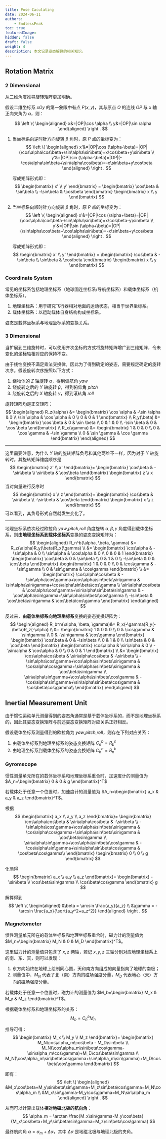 ```yaml
---
title: Pose Caculating
date: 2024-06-11
authors: 
    - EndlessPeak
toc: true
featuredImage: 
hidden: false
draft: false
weight: 4
description: 本文记录姿态解算的相关知识。
---
```


## Rotation Matrix

### 2 Dimensional
从二维角度推导旋转矩阵更加明确。

假设二维坐标系 $xOy$ 的第一象限中有点 $P(x,y)$，其与原点 $O$ 的连线 $OP$ 与 $x$ 轴正向夹角为 $\alpha$，则：

$$
\left \{ 
\begin{aligned}
x&=|OP|\cos \alpha \\
y&=|OP|\sin \alpha
\end{aligned}
\right .
$$

1. 当坐标系向逆时针方向旋转 $\beta$ 角时，原 $P$ 点的坐标变为：
   $$
   \left \{ 
   \begin{aligned}
   x'&=|OP|\cos (\alpha-\beta)=|OP|(\cos\alpha\cos\beta+\sin\alpha\sin\beta)=x\cos\beta+y\sin\beta \\
   y'&=|OP|\sin (\alpha-\beta)=|OP|(-\cos\alpha\sin\beta+\sin\alpha\cos\beta)=-x\sin\beta+y\cos\beta
   \end{aligned}
   \right .
   $$

   写成矩阵形式即：
   $$
   \begin{bmatrix}
   x' \\
   y'
   \end{bmatrix} = 
   \begin{bmatrix}
   \cos\beta & \sin\beta \\
   -\sin\beta & \cos\beta
   \end{bmatrix}
   \begin{bmatrix}
   x \\
   y
   \end{bmatrix}
   $$

2. 当坐标系向顺时针方向旋转 $\beta$ 角时，原 $P$ 点的坐标变为：
   $$
   \left \{ 
   \begin{aligned}
   x'&=|OP|\cos (\alpha+\beta)=|OP|(\cos\alpha\cos\beta-\sin\alpha\sin\beta)=x\cos\beta-y\sin\beta \\
   y'&=|OP|\sin (\alpha+\beta)=|OP|(\sin\alpha\cos\beta+\cos\alpha\sin\beta)=-x\sin\beta+y\cos\beta
   \end{aligned}
   \right .
   $$

   写成矩阵形式即：
   $$
   \begin{bmatrix}
   x' \\
   y'
   \end{bmatrix} = 
   \begin{bmatrix}
   \cos\beta & -\sin\beta \\
   \sin\beta & \cos\beta
   \end{bmatrix}
   \begin{bmatrix}
   x \\
   y
   \end{bmatrix}
   $$

### Coordinate System
常见的坐标系包括地理坐标系（地球固连坐标系/导航坐标系）和载体坐标系（机体坐标系）。
1. 地理坐标系：用于研究飞行器相对地面的运动状态，相当于世界坐标系。
2. 载体坐标系：以运动载体自身结构构成坐标系。

姿态是载体坐标系与地理坐标系的变换关系。

### 3 Dimensional
当扩展到三维旋转时，可以使用齐次坐标的方式将旋转矩阵增广到三维矩阵，令未变化的坐标轴相对应的保持不变。

由于线性变换不满足乘法交换律，因此为了得到确定的姿态，需要规定确定的旋转次序。假设旋转次序按照以下方式：
1. 绕物体的 $Z$ 轴旋转 $\alpha$，得到偏航角 $yaw$
2. 绕旋转之后的 $Y$ 轴旋转 $\beta$，得到俯仰角 $pitch$
3. 绕旋转之后的 $X$ 轴旋转 $\gamma$，得到滚转角 $roll$

旋转矩阵均是正交矩阵：
$$
\begin{aligned}
R_z(\alpha) &= 
\begin{bmatrix}
\cos \alpha & -\sin \alpha & 0 \\
\sin \alpha & \cos \alpha & 0 \\
0 & 0 & 1
\end{bmatrix} \\
R_y(\beta) &= 
\begin{bmatrix}
\cos \beta & 0 & \sin \beta  \\
0 & 1 & 0 \\
-\sin \beta & 0 & \cos \beta
\end{bmatrix} \\
R_x(\gamma) &= 
\begin{bmatrix}
1 & 0 & 0 \\
0 & \cos \gamma & -\sin \gamma \\
0 & \sin \gamma & \cos \gamma
\end{bmatrix}
\end{aligned}
$$

---

这里需要注意，为什么 $Y$ 轴的旋转矩阵负号和其他两维不一样，因为对于 $Y$ 轴旋转时，其旋转矩阵维度顺序是
$$
\begin{bmatrix} 
z' \\
x'
\end{bmatrix}=
\begin{bmatrix} 
\cos\beta & -\sin\beta \\
\sin\beta & \cos\beta
\end{bmatrix}
\begin{bmatrix} 
z \\ 
x
\end{bmatrix}
$$ 
当对向量进行反序时
$$
\begin{bmatrix} 
x \\ 
z
\end{bmatrix}=
\begin{bmatrix} 
\cos\beta & \sin\beta \\
-\sin\beta & \cos\beta
\end{bmatrix}
\begin{bmatrix} 
x \\ 
z
\end{bmatrix}
$$ 
可以看到，其负号形式自然就发生变化了。

---

地理坐标系依次经过欧拉角 $yaw$,$pitch$,$roll$ 角度旋转 $\alpha,\beta,\gamma$ 角度得到载体坐标系，则**由地理坐标系到载体坐标系**变换的姿态变换矩阵为：
$$
\begin{aligned}
R_n^b(\alpha, \beta, \gamma) &= R_z(\alpha)R_y(\beta)R_x(\gamma) \\
&= 
\begin{bmatrix}
\cos\alpha & -\sin\alpha & 0 \\
\sin\alpha & \cos\alpha & 0 \\
0 & 0 & 1
\end{bmatrix}
\begin{bmatrix}
\cos\beta & 0 & \sin\beta  \\
0 & 1 & 0 \\
-\sin\beta & 0 & \cos\beta
\end{bmatrix}
\begin{bmatrix}
1 & 0 & 0 \\
0 & \cos\gamma & -\sin\gamma \\
0 & \sin\gamma & \cos\gamma
\end{bmatrix} \\
&= 
\begin{bmatrix}
\cos\alpha\cos\beta & -\sin\alpha\cos\gamma+\cos\alpha\sin\beta\sin\gamma & \sin\alpha\sin\gamma+\cos\alpha\sin\beta\cos\gamma \\
\sin\alpha\cos\beta & \cos\alpha\cos\gamma+\sin\alpha\sin\beta\sin\gamma & -\cos\alpha\sin\gamma+\sin\alpha\sin\beta\cos\gamma \\
-\sin\beta & \cos\beta\sin\gamma & \cos\beta\cos\gamma
\end{bmatrix}
\end{aligned}
$$

反过来，**由载体坐标系向地理坐标系**变换的姿态变换矩阵为：
$$
\begin{aligned}
R_b^n(\alpha, \beta, \gamma)&= R_x(-\gamma)R_y(-\beta)R_z(-\alpha) \\
&= 
\begin{bmatrix}
1 & 0 & 0 \\
0 & \cos\gamma & \sin\gamma \\
0 & -\sin\gamma & \cos\gamma
\end{bmatrix}
\begin{bmatrix}
\cos\beta & 0 & -\sin\beta  \\
0 & 1 & 0 \\
\sin\beta & 0 & \cos\beta
\end{bmatrix}
\begin{bmatrix}
\cos\alpha & \sin\alpha & 0 \\
-\sin\alpha & \cos\alpha & 0 \\
0 & 0 & 1
\end{bmatrix} \\
&=
\begin{bmatrix}
\cos\alpha\cos\beta & \sin\alpha\cos\beta & -\sin\beta \\
-\sin\alpha\cos\gamma+\cos\alpha\sin\beta\sin\gamma & 
\cos\alpha\cos\gamma+\sin\alpha\sin\beta\sin\gamma & 
\cos\beta\sin\gamma \\
\sin\alpha\sin\gamma+\cos\alpha\sin\beta\cos\gamma & -\cos\alpha\sin\gamma+\sin\alpha\sin\beta\cos\gamma & \cos\beta\cos\gamma\\
\end{bmatrix}
\end{aligned}
$$

## Inertial Measurement Unit
由于惯性运动单元测量得到的姿态角通常是基于载体坐标系的，而不是地理坐标系的，因此其姿态变换矩阵与前述姿态变换矩阵对应关系正好相反。

假设载体坐标系测量得到的欧拉角为 $yaw$,$pitch$,$roll$，则存在下列对应关系：
1. 由载体坐标系到地理坐标系的姿态变换矩阵 $C_n^b=R_b^n$
2. 由地理坐标系到载体坐标系的姿态变换矩阵 $C_b^n=R_n^b$

### Gyromscope
惯性测量单元所在的载体坐标系和地理坐标系重合时，加速度计的测量值为 $A_n=\begin{bmatrix} 0 & 0 & g \end{bmatrix}^T$

若载体处于任意一个位置时，加速度计的测量值为 $A_n=\begin{bmatrix} a_x & a_y & a_z \end{bmatrix}^T$。

根据
$$
\begin{bmatrix}
a_x \\
a_y \\
a_z
\end{bmatrix}=
\begin{bmatrix}
\cos\alpha\cos\beta & \sin\alpha\cos\beta & -\sin\beta \\
-\sin\alpha\cos\gamma+\cos\alpha\sin\beta\sin\gamma & 
\cos\alpha\cos\gamma+\sin\alpha\sin\beta\sin\gamma & 
\cos\beta\sin\gamma \\
\sin\alpha\sin\gamma+\cos\alpha\sin\beta\cos\gamma & -\cos\alpha\sin\gamma+\sin\alpha\sin\beta\cos\gamma & \cos\beta\cos\gamma\\
\end{bmatrix}
\begin{bmatrix}
0 \\
0 \\
g
\end{bmatrix} 
$$

化简得
$$
\begin{bmatrix}
a_x \\
a_y \\
a_z
\end{bmatrix}=
\begin{bmatrix}
-\sin\beta \\
\cos\beta\sin\gamma \\
\cos\beta\cos\gamma
\end{bmatrix} g
$$

解算得到
$$
\left \{
\begin{aligned}
&\beta = \arcsin \frac{a_y}{a_z} \\
&\gamma = -\arcsin \frac{a_x}{\sqrt{a_y^2+a_z^2}}
\end{aligned}
\right .
$$

### Magnetometer
惯性测量单元所在的载体坐标系和地理坐标系重合时，磁力计的测量值为 $M_n=\begin{bmatrix} M_N & 0 & M_D \end{bmatrix}^T$。

这里磁力计的测量值只包含了 $x,z$ 两轴，若记 $x,y,z$ 三轴分别对应地理坐标系上的南、东、天，则可以发现：
1. 东方向始终在地球上绘制同心圆，天和南方向组成的向量指向了地球的南极；
2. 测量值中，$M_N$ 代表了北（南）方向的磁场强度分量，$M_D$ 代表地心（天）方向的磁场强度分量。

若载体处于任意一个位置时，磁力计的测量值为 $M_b=\begin{bmatrix} M_x & M_y & M_z \end{bmatrix}^T$。

根据载体坐标系和地理坐标系的关系：
$$
M_b=C_n^bM_n
$$

推导可得：
$$
\begin{bmatrix}
M_x \\
M_y \\
M_z
\end{bmatrix}=
\begin{bmatrix}
M_N\cos\alpha_m\cos\beta - M_D\sin\beta \\
M_N(\cos\alpha_m\sin\beta\cos\gamma-\sin\alpha_m\cos\gamma)+M_D\cos\beta\sin\gamma \\
M_N(\cos\alpha_m\sin\beta\cos\gamma+\sin\alpha_m\sin\gamma)+M_D\cos\beta\cos\gamma
\end{bmatrix}
$$

即有：
$$
\left \{
\begin{aligned}
&M_x\cos\beta+M_y\sin\beta\sin\gamma+M_z\sin\beta\cos\gamma=M_N\cos\alpha_m \\
&M_x\sin\gamma-M_y\cos\gamma=M_N\sin\alpha_m
\end{aligned}
\right .
$$

从而可以计算出载体**相对地磁北极的航向角**：
$$
\alpha_m = \arctan \frac{M_x\sin\gamma-M_y\cos\beta}{M_x\cos\beta+M_y\sin\beta\sin\gamma+M_z\sin\beta\cos\gamma}
$$

最终航向角 $\alpha = \alpha_m + \Delta \alpha$，其中 $\Delta \alpha$ 是地磁北极与地理北极的夹角。